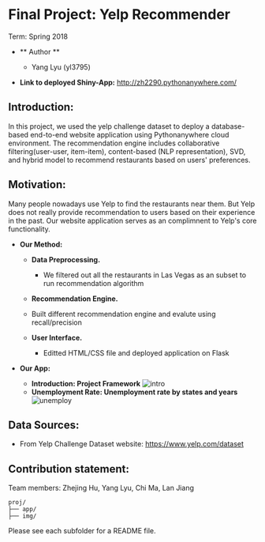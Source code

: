 # Final Project: Yelp Recommender
Term: Spring 2018

+ ** Author ** 
	+ Yang Lyu (yl3795)

+ **Link to deployed Shiny-App:**
http://zh2290.pythonanywhere.com/

## Introduction:

In this project, we used the yelp challenge dataset to deploy a database-based end-to-end website application using Pythonanywhere cloud environment. The recommendation engine includes collaborative filtering(user-user, item-item), content-based (NLP representation), SVD, and hybrid model to recommend restaurants based on users' preferences.


## Motivation:
Many people nowadays use Yelp to find the restaurants near them. But Yelp does not really provide recommendation to users based on their experience in the past. Our website application serves as an complimnent to Yelp's core functionality.

+ **Our Method:**
	+ **Data Preprocessing.**
		+ We filtered out all the restaurants in Las Vegas as an subset to run recommendation algorithm

	+ **Recommendation Engine.**
    + Built different recommendation engine and evalute using recall/precision

	+ **User Interface.** 
	 	+ Editted HTML/CSS file and deployed application on Flask

+ **Our App:**
	+ **Introduction: Project Framework**
![intro](lib/intro.png)
	+ **Unemployment Rate: Unemployment rate by states and years**
![unemploy](lib/unemploy.png)

	


## Data Sources:
+ From Yelp Challenge Dataset website: https://www.yelp.com/dataset

## Contribution statement: 

Team members: Zhejing Hu, Yang Lyu, Chi Ma, Lan Jiang


```
proj/
├── app/
├── img/
```
Please see each subfolder for a README file.


